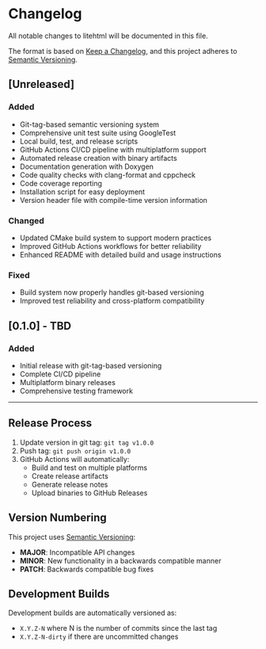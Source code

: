# Changelog

All notable changes to litehtml will be documented in this file.

The format is based on [Keep a Changelog](https://keepachangelog.com/en/1.0.0/),
and this project adheres to [Semantic Versioning](https://semver.org/spec/v2.0.0.html).

## [Unreleased]

### Added
- Git-tag-based semantic versioning system
- Comprehensive unit test suite using GoogleTest
- Local build, test, and release scripts
- GitHub Actions CI/CD pipeline with multiplatform support
- Automated release creation with binary artifacts
- Documentation generation with Doxygen
- Code quality checks with clang-format and cppcheck
- Code coverage reporting
- Installation script for easy deployment
- Version header file with compile-time version information

### Changed
- Updated CMake build system to support modern practices
- Improved GitHub Actions workflows for better reliability
- Enhanced README with detailed build and usage instructions

### Fixed
- Build system now properly handles git-based versioning
- Improved test reliability and cross-platform compatibility

## [0.1.0] - TBD

### Added
- Initial release with git-tag-based versioning
- Complete CI/CD pipeline
- Multiplatform binary releases
- Comprehensive testing framework

---

## Release Process

1. Update version in git tag: `git tag v1.0.0`
2. Push tag: `git push origin v1.0.0`
3. GitHub Actions will automatically:
   - Build and test on multiple platforms
   - Create release artifacts
   - Generate release notes
   - Upload binaries to GitHub Releases

## Version Numbering

This project uses [Semantic Versioning](https://semver.org/):
- **MAJOR**: Incompatible API changes
- **MINOR**: New functionality in a backwards compatible manner
- **PATCH**: Backwards compatible bug fixes

## Development Builds

Development builds are automatically versioned as:
- `X.Y.Z-N` where N is the number of commits since the last tag
- `X.Y.Z-N-dirty` if there are uncommitted changes